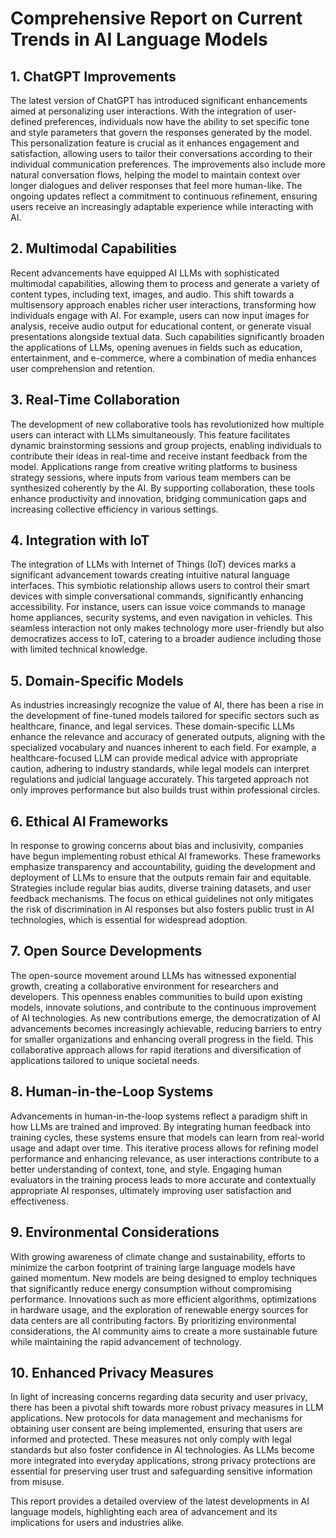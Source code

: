 # Comprehensive Report on Current Trends in AI Language Models

## 1. ChatGPT Improvements
The latest version of ChatGPT has introduced significant enhancements aimed at personalizing user interactions. With the integration of user-defined preferences, individuals now have the ability to set specific tone and style parameters that govern the responses generated by the model. This personalization feature is crucial as it enhances engagement and satisfaction, allowing users to tailor their conversations according to their individual communication preferences. The improvements also include more natural conversation flows, helping the model to maintain context over longer dialogues and deliver responses that feel more human-like. The ongoing updates reflect a commitment to continuous refinement, ensuring users receive an increasingly adaptable experience while interacting with AI.

## 2. Multimodal Capabilities
Recent advancements have equipped AI LLMs with sophisticated multimodal capabilities, allowing them to process and generate a variety of content types, including text, images, and audio. This shift towards a multisensory approach enables richer user interactions, transforming how individuals engage with AI. For example, users can now input images for analysis, receive audio output for educational content, or generate visual presentations alongside textual data. Such capabilities significantly broaden the applications of LLMs, opening avenues in fields such as education, entertainment, and e-commerce, where a combination of media enhances user comprehension and retention.

## 3. Real-Time Collaboration
The development of new collaborative tools has revolutionized how multiple users can interact with LLMs simultaneously. This feature facilitates dynamic brainstorming sessions and group projects, enabling individuals to contribute their ideas in real-time and receive instant feedback from the model. Applications range from creative writing platforms to business strategy sessions, where inputs from various team members can be synthesized coherently by the AI. By supporting collaboration, these tools enhance productivity and innovation, bridging communication gaps and increasing collective efficiency in various settings.

## 4. Integration with IoT
The integration of LLMs with Internet of Things (IoT) devices marks a significant advancement towards creating intuitive natural language interfaces. This symbiotic relationship allows users to control their smart devices with simple conversational commands, significantly enhancing accessibility. For instance, users can issue voice commands to manage home appliances, security systems, and even navigation in vehicles. This seamless interaction not only makes technology more user-friendly but also democratizes access to IoT, catering to a broader audience including those with limited technical knowledge.

## 5. Domain-Specific Models
As industries increasingly recognize the value of AI, there has been a rise in the development of fine-tuned models tailored for specific sectors such as healthcare, finance, and legal services. These domain-specific LLMs enhance the relevance and accuracy of generated outputs, aligning with the specialized vocabulary and nuances inherent to each field. For example, a healthcare-focused LLM can provide medical advice with appropriate caution, adhering to industry standards, while legal models can interpret regulations and judicial language accurately. This targeted approach not only improves performance but also builds trust within professional circles.

## 6. Ethical AI Frameworks
In response to growing concerns about bias and inclusivity, companies have begun implementing robust ethical AI frameworks. These frameworks emphasize transparency and accountability, guiding the development and deployment of LLMs to ensure that the outputs remain fair and equitable. Strategies include regular bias audits, diverse training datasets, and user feedback mechanisms. The focus on ethical guidelines not only mitigates the risk of discrimination in AI responses but also fosters public trust in AI technologies, which is essential for widespread adoption.

## 7. Open Source Developments
The open-source movement around LLMs has witnessed exponential growth, creating a collaborative environment for researchers and developers. This openness enables communities to build upon existing models, innovate solutions, and contribute to the continuous improvement of AI technologies. As new contributions emerge, the democratization of AI advancements becomes increasingly achievable, reducing barriers to entry for smaller organizations and enhancing overall progress in the field. This collaborative approach allows for rapid iterations and diversification of applications tailored to unique societal needs.

## 8. Human-in-the-Loop Systems
Advancements in human-in-the-loop systems reflect a paradigm shift in how LLMs are trained and improved. By integrating human feedback into training cycles, these systems ensure that models can learn from real-world usage and adapt over time. This iterative process allows for refining model performance and enhancing relevance, as user interactions contribute to a better understanding of context, tone, and style. Engaging human evaluators in the training process leads to more accurate and contextually appropriate AI responses, ultimately improving user satisfaction and effectiveness.

## 9. Environmental Considerations
With growing awareness of climate change and sustainability, efforts to minimize the carbon footprint of training large language models have gained momentum. New models are being designed to employ techniques that significantly reduce energy consumption without compromising performance. Innovations such as more efficient algorithms, optimizations in hardware usage, and the exploration of renewable energy sources for data centers are all contributing factors. By prioritizing environmental considerations, the AI community aims to create a more sustainable future while maintaining the rapid advancement of technology.

## 10. Enhanced Privacy Measures
In light of increasing concerns regarding data security and user privacy, there has been a pivotal shift towards more robust privacy measures in LLM applications. New protocols for data management and mechanisms for obtaining user consent are being implemented, ensuring that users are informed and protected. These measures not only comply with legal standards but also foster confidence in AI technologies. As LLMs become more integrated into everyday applications, strong privacy protections are essential for preserving user trust and safeguarding sensitive information from misuse.

This report provides a detailed overview of the latest developments in AI language models, highlighting each area of advancement and its implications for users and industries alike.